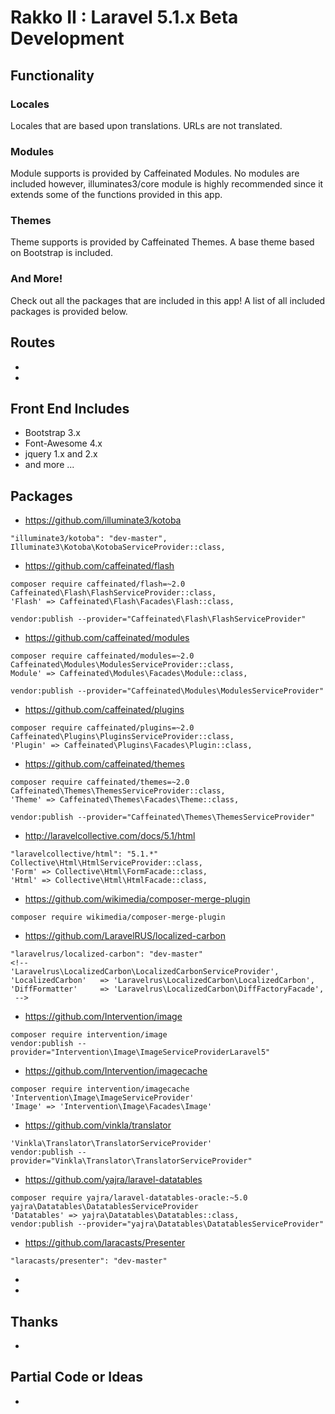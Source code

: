 # Rakko II : Laravel 5.1.x Beta Development


## Functionality


### Locales
Locales that are based upon translations.
URLs are not translated.


### Modules
Module supports is provided by Caffeinated Modules.
No modules are included however, illuminates3/core module is highly recommended since it extends some of the functions provided in this app.

### Themes
Theme supports is provided by Caffeinated Themes.
A base theme based on Bootstrap is included.


### And More!
Check out all the packages that are included in this app!
A list of all included packages is provided below.


## Routes

*
*


## Front End Includes
* Bootstrap 3.x
* Font-Awesome 4.x
* jquery 1.x and 2.x
* and more ...


## Packages

* https://github.com/illuminate3/kotoba
```
"illuminate3/kotoba": "dev-master",
Illuminate3\Kotoba\KotobaServiceProvider::class,
```

* https://github.com/caffeinated/flash
```
composer require caffeinated/flash=~2.0
Caffeinated\Flash\FlashServiceProvider::class,
'Flash' => Caffeinated\Flash\Facades\Flash::class,
```

```
vendor:publish --provider="Caffeinated\Flash\FlashServiceProvider"
```

* https://github.com/caffeinated/modules
```
composer require caffeinated/modules=~2.0
Caffeinated\Modules\ModulesServiceProvider::class,
Module' => Caffeinated\Modules\Facades\Module::class,
```

```
vendor:publish --provider="Caffeinated\Modules\ModulesServiceProvider"
```

* https://github.com/caffeinated/plugins
```
composer require caffeinated/plugins=~2.0
Caffeinated\Plugins\PluginsServiceProvider::class,
'Plugin' => Caffeinated\Plugins\Facades\Plugin::class,
```

* https://github.com/caffeinated/themes
```
composer require caffeinated/themes=~2.0
Caffeinated\Themes\ThemesServiceProvider::class,
'Theme' => Caffeinated\Themes\Facades\Theme::class,
```

```
vendor:publish --provider="Caffeinated\Themes\ThemesServiceProvider"
```

* http://laravelcollective.com/docs/5.1/html
```
"laravelcollective/html": "5.1.*"
Collective\Html\HtmlServiceProvider::class,
'Form' => Collective\Html\FormFacade::class,
'Html' => Collective\Html\HtmlFacade::class,
```

* https://github.com/wikimedia/composer-merge-plugin
```
composer require wikimedia/composer-merge-plugin
```

* https://github.com/LaravelRUS/localized-carbon
```
"laravelrus/localized-carbon": "dev-master"
<!--
'Laravelrus\LocalizedCarbon\LocalizedCarbonServiceProvider',
'LocalizedCarbon'   => 'Laravelrus\LocalizedCarbon\LocalizedCarbon',
'DiffFormatter'     => 'Laravelrus\LocalizedCarbon\DiffFactoryFacade',
 -->
```

* https://github.com/Intervention/image
```
composer require intervention/image
vendor:publish --provider="Intervention\Image\ImageServiceProviderLaravel5"
```

* https://github.com/Intervention/imagecache
```
composer require intervention/imagecache
'Intervention\Image\ImageServiceProvider'
'Image' => 'Intervention\Image\Facades\Image'
```

* https://github.com/vinkla/translator
```
'Vinkla\Translator\TranslatorServiceProvider'
vendor:publish --provider="Vinkla\Translator\TranslatorServiceProvider"
```


* https://github.com/yajra/laravel-datatables
```
composer require yajra/laravel-datatables-oracle:~5.0
yajra\Datatables\DatatablesServiceProvider
'Datatables' => yajra\Datatables\Datatables::class,
vendor:publish --provider="yajra\Datatables\DatatablesServiceProvider"
```

* https://github.com/laracasts/Presenter
```
"laracasts/presenter": "dev-master"
```

*

*


## Thanks


*


## Partial Code or Ideas


*


